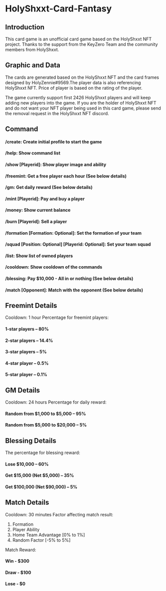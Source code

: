 # HolyShxxt-Card-Fantasy

## Introduction
This card game is an unofficial card game based on the HolyShxxt NFT project. Thanks to the support from the KeyZero Team and the community members from HolyShxxt.

## Graphic and Data
The cards are generated based on the HolyShxxt NFT and the card frames designed by HolyZennie#9569.The player data is also referencing HolyShxxt NFT. Price of player is based on the rating of the player. 

The game currently support first 2426 HolyShxxt players and will keep adding new players into the game. If you are the holder of HolyShxxt NFT and do not want your NFT player being used in this card game, please send the removal request in the HolyShxxt NFT discord. 

## Command
#### /create: Create initial profile to start the game
#### /help: Show command list
#### /show [Playerid]: Show player image and ability
#### /freemint: Get a free player each hour (See below details)
#### /gm: Get daily reward (See below details)
#### /mint [Playerid]: Pay and buy a player
#### /money: Show current balance
#### /burn [Playerid]: Sell a player
#### /formation [Formation: Optional]: Set the formation of your team
#### /squad [Position: Optional] [Playerid: Optional]: Set your team squad
#### /list: Show list of owned players
#### /cooldown: Show cooldown of the commands
#### /blessing: Pay $10,000 - All in or nothing (See below details)
#### /match [Opponent]: Match with the opponent (See below details)

## Freemint Details
Cooldown: 1 hour
Percentage for freemint players:
#### 1-star players – 80%
#### 2-star players – 14.4%
#### 3-star players – 5%
#### 4-star player – 0.5%
#### 5-star player – 0.1%

## GM Details
Cooldown: 24 hours
Percentage for daily reward:
#### Random from $1,000 to $5,000 – 95% 
#### Random from $5,000 to $20,000 – 5%

## Blessing Details
The percentage for blessing reward:
#### Lose $10,000 – 60%
#### Get $15,000 (Net $5,000) – 35%
#### Get $100,000 (Net $90,000) – 5%

## Match Details
Cooldown: 30 minutes
Factor affecting match result: 
1.	Formation
2.	Player Ability
3.	Home Team Advantage [0% to 1%]
4.	Random Factor [-5% to 5%]

Match Reward:
#### Win - $300
#### Draw - $100
#### Lose - $0 
 
